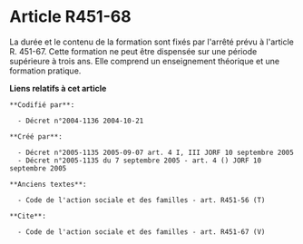 # Article R451-68

La durée et le contenu de la formation sont fixés par l'arrêté prévu à l'article R. 451-67. Cette formation ne peut être
dispensée sur une période supérieure à trois ans. Elle comprend un enseignement théorique et une formation pratique.

**Liens relatifs à cet article**

	**Codifié par**:

	  - Décret n°2004-1136 2004-10-21

	**Créé par**:

	  - Décret n°2005-1135 2005-09-07 art. 4 I, III JORF 10 septembre 2005
	  - Décret n°2005-1135 du 7 septembre 2005 - art. 4 () JORF 10 septembre 2005

	**Anciens textes**:

	  - Code de l'action sociale et des familles - art. R451-56 (T)

	**Cite**:

	  - Code de l'action sociale et des familles - art. R451-67 (V)

